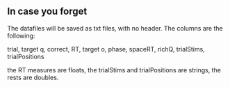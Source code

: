 ## In case you forget

The datafiles will be saved as txt files, with no header.
The columns are the following:

trial, target q, correct, RT, target o, phase, spaceRT, richQ, trialStims, trialPositions

the RT measures are floats, the trialStims and trialPositions are strings, the rests are doubles.